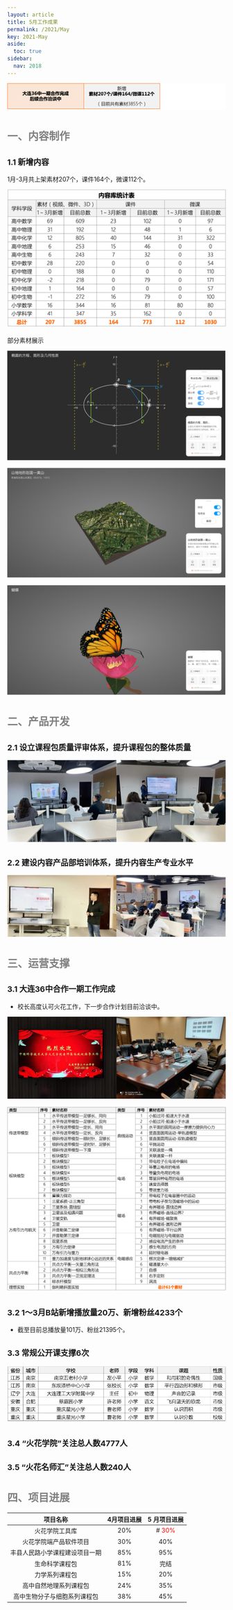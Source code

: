 ```yaml
---
layout: article
title: 5月工作成果
permalink: /2021/May
key: 2021-May
aside:
  toc: true
sidebar:
  nav: 2018
---
```



<bro/><bro/>

![avatar](20210001.png)

# <font size="5" color="gray">一、内容制作</font>

## <font size="4" >1.1 新增内容</font>

1月-3月共上架素材207个，课件164个，微课112个。

![avatar](sc0.png)

部分素材展示

![avatar](sc2.png)

![avatar](sc3.png)

![avatar](sc4.png)

# <font size="5" color="gray">二、产品开发</font>

## <font size="4" >2.1 设立课程包质量评审体系，提升课程包的整体质量</font>

![avatar](sh.png)

## <font size="4" >2.2 建设内容产品部培训体系，提升内容生产专业水平</font>

![avatar](px.png)

# <font size="5" color="gray">三、运营支撑</font>

## <font size="4" >3.1 大连36中合作一期工作完成</font>
  
- 校长高度认可火花工作，下一步合作计划目前洽谈中。

![avatar](dl36.png)

![avatar](dl362.png)

## <font size="4" >3.2 1～3月B站新增播放量20万、新增粉丝4233个</font>

- 截至目前总播放量101万、粉丝21395个。

## <font size="4" >3.3 常规公开课支撑6次</font>

![avatar](gkk.png)

## <font size="4" >3.4 “火花学院”关注总人数4777人</font>

## <font size="4" >3.5 “火花名师汇”关注总人数240人</font>

# <font size="5" color="gray">四、项目进展</font>
 
| 项目名称 |  4月项目进展  |5 月项目进展  | 
|:-------------:|:------:|:------:|
|火花学院工具库 |	20%|# <font color="red">30%</font>|
|火花学院端产品软件项目	|30%|40%|
|丰县人民路小学课程建设项目一期	|85%|95%|
|生命科学课程包	|81%|完结|
|力学系列课程包	|15%|20%|
|高中自然地理系列课程包	|24%|35%|
|高中生物分子与细胞系列课程包	|38%|45%|






